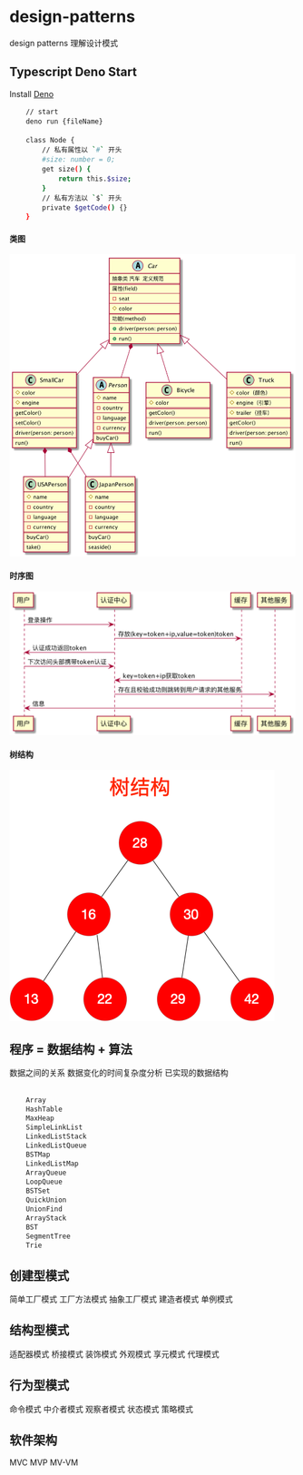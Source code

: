# design-patterns

design patterns 理解设计模式

## Typescript Deno Start

Install [Deno][https://deno.land/]

```bash
    // start
    deno run {fileName}

    class Node {
        // 私有属性以 `#` 开头
        #size: number = 0;
        get size() {
            return this.$size;
        }
        // 私有方法以 `$` 开头
        private $getCode() {}
    }
```
#### 类图
[![Design](https://github.com/guobin211/design-patterns/blob/master/_static/Car.png)](https://github.com/guobin211/design-patterns)

#### 时序图
[![Design](https://github.com/guobin211/design-patterns/blob/master/_static/UserCenter.png)](https://github.com/guobin211/design-patterns)

#### 树结构
[![Design](https://github.com/guobin211/design-patterns/blob/master/_static/bst_tree.png)](https://github.com/guobin211/design-patterns)

## 程序 = 数据结构 + 算法

数据之间的关系
数据变化的时间复杂度分析
已实现的数据结构

```shell script
    
    Array
    HashTable
    MaxHeap
    SimpleLinkList
    LinkedListStack
    LinkedListQueue
    BSTMap
    LinkedListMap
    ArrayQueue
    LoopQueue
    BSTSet
    QuickUnion
    UnionFind
    ArrayStack
    BST
    SegmentTree
    Trie

```

## 创建型模式

简单工厂模式
工厂方法模式
抽象工厂模式
建造者模式
单例模式

## 结构型模式

适配器模式
桥接模式
装饰模式
外观模式
享元模式
代理模式

## 行为型模式

命令模式
中介者模式
观察者模式
状态模式
策略模式

## 软件架构

MVC
MVP
MV-VM


[https://deno.land/]: https://deno.land/
